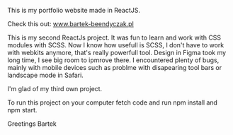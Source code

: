 This is my portfolio website made in ReactJS.

Check this out: www.bartek-beendyczak.pl

This is my second ReactJs project. It was fun to learn and work with CSS modules with SCSS. Now I know how usefull is SCSS, I don't have to work with webkits anymore, that's really powerfull tool.  Design in Figma took my long time, I see big room to ipmrove there. I encountered plenty of bugs, mainly with mobile devices such as problme with disapearing tool bars or landscape mode in Safari.

I'm glad of my third own project.



To run this project on your computer fetch code and run npm install and npm start.



Greetings 
Bartek


